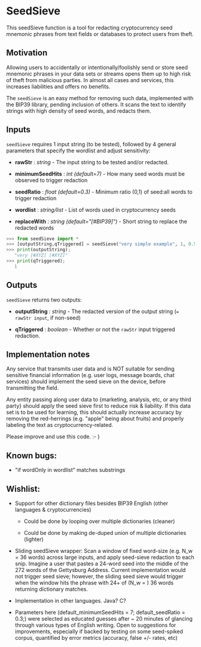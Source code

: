# SeedSieve
This seedSieve function is a tool for redacting cryptocurrency seed mnemonic phrases from text fields or databases to protect users from theft.

## Motivation
Allowing users to accidentally or intentionally/foolishly send or store seed mnemonic phrases in your data sets or streams opens them up to high risk of theft from malicious parties. In almost all cases and services, this increases liabilities and offers no benefits.

The `seedSieve` is an easy method for removing such data, implemented with the BIP39 library, pending inclusion of others. It scans the text to identify strings with high density of seed words, and redacts them. 

## Inputs

`seedSieve` requires 1 input string (to be tested), followed by 4 general parameters that specify the wordlist and adjust sensitivity: 

* **rawStr** : *string* - The input string to be tested and/or redacted.

* **minimumSeedHits** : *int (default=7)* - How many seed words must be observed to trigger redaction

* **seedRatio** : *float (default=0.3)* - Minimum ratio (0,1) of seed:all words to trigger redaction

* **wordlist** : *string/list* - List of words used in cryptocurrency seeds

* **replaceWith** : *string (default="[#BIP39]")* - Short string to replace the redacted words

```Python
>>> from seedSieve import *
>>> [outputString,qTriggered] = seedSieve("very simple example", 1, 0.5, "word example simple test", "[#XYZ]");
>>> print(outputString);
   "very [#XYZ] [#XYZ]"
>>> print(qTriggered);
   1
``` 
## Outputs

`seedSieve` returns two outputs:

* **outputString** : *string* - The redacted version of the output string (`= rawStr input`, if non-seed)

* **qTriggered** : *boolean* - Whether or not the `rawStr` input triggered redaction.

## Implementation notes
Any service that transmits user data and is NOT suitable for sending sensitive financial information (e.g. user logs, message boards, chat services) should implement the seed sieve on the device, before transmitting the field.

Any entity passing along user data to {marketing, analysis, etc, or any third party} should apply the seed sieve first to reduce risk & liability. If this data set is to be used for learning, this should actually increase accuracy by removing the red-herrings (e.g. "apple" being about fruits) and properly labeling the text as cryptocurrency-related.

Please improve and use this code. :- )

## Known bugs:

-  "if wordOnly in wordlist" matches substrings

## Wishlist:

-  Support for other dictionary files besides BIP39 English (other languages & cryptocurrencies)

   -  Could be done by looping over multiple dictionaries (cleaner)

   -  Could be done by making de-duped union of multiple dictionaries (lighter)

-   Sliding seedSieve wrapper: Scan a window of fixed word-size (e.g. N_w = 36 words) across large inputs, and apply seed-sieve redaction to each snip. Imagine a user that pastes a 24-word seed into the middle of the 272 words of the Gettysburg Address. Current implementation would not trigger seed sieve; however, the sliding seed sieve would trigger when the window hits the phrase with 24+ of (N_w = ) 36 words returning dictionary matches.

-    Implementation in other languages. Java? C?

-    Parameters here (default_minimumSeedHits = 7; default_seedRatio = 0.3;) were selected as educated guesses after ~ 20 minutes of glancing through various types of English writing. Open to suggestions for improvements, especially if backed by testing on some seed-spiked corpus, quantified by error metrics (accuracy, false +/- rates, etc)
